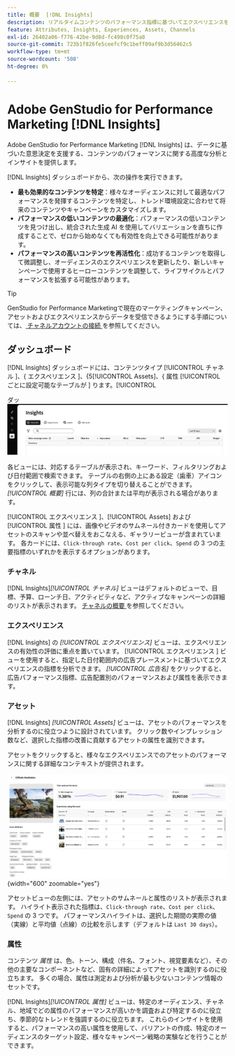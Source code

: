 ```yaml
---
title: 概要  [!DNL Insights]
description: リアルタイムコンテンツのパフォーマンス指標に基づいてエクスペリエンスを最適化する方法を説明します。
feature: Attributes, Insights, Experiences, Assets, Channels
exl-id: 26402a06-f776-42be-9d8d-fc498c0f75a8
source-git-commit: 723b1f826fe5ceefcf9c1beff09af9b3d56462c5
workflow-type: tm+mt
source-wordcount: '508'
ht-degree: 0%

---
```


# Adobe GenStudio for Performance Marketing [!DNL Insights]

Adobe GenStudio for Performance Marketing [!DNL Insights] は、データに基づいた意思決定を支援する、コンテンツのパフォーマンスに関する高度な分析とインサイトを提供します。

[!DNL Insights] ダッシュボードから、次の操作を実行できます。

- **最も効果的なコンテンツを特定**：様々なオーディエンスに対して最適なパフォーマンスを発揮するコンテンツを特定し、トレンド環境設定に合わせて将来のコンテンツやキャンペーンをカスタマイズします。
- **パフォーマンスの低いコンテンツの最適化**：パフォーマンスの低いコンテンツを見つけ出し、統合された生成 AI を使用してバリエーションを直ちに作成することで、ゼロから始めなくても有効性を向上できる可能性があります。
- **パフォーマンスの高いコンテンツを再活性化**：成功するコンテンツを取得して微調整し、オーディエンスのエクスペリエンスを更新したり、新しいキャンペーンで使用するヒーローコンテンツを調整して、ライフサイクルとパフォーマンスを拡張する可能性があります。

>[!TIP]
>
>GenStudio for Performance Marketingで現在のマーケティングキャンペーン、アセットおよびエクスペリエンスからデータを受信できるようにする手順については、[ チャネルアカウントの接続 ](connect-channel.md) を参照してください。

## ダッシュボード

[!DNL Insights] ダッシュボードには、コンテンツタイプ [!UICONTROL  チャネル ]、{ エクスペリエンス ]、{5[!UICONTROL Assets]、{ 属性 [!UICONTROL  ごとに設定可能なテーブルが ] ります。[!UICONTROL 

ダッ ![[!DNL Insights] ボード ](/help/assets/insights-dashboard.png)

各ビューには、対応するテーブルが表示され、キーワード、フィルタリングおよび日付範囲で検索できます。 テーブルの右側の上にある設定（歯車）アイコンをクリックして、表示可能な列タイプを切り替えることができます。 _[!UICONTROL 概要]_ 行には、列の合計または平均が表示される場合があります。

[!UICONTROL  エクスペリエンス ]、[!UICONTROL Assets] および [!UICONTROL  属性 ] には、画像やビデオのサムネール付きカードを使用してアセットのスキャンや並べ替えをおこなえる、ギャラリービューが含まれています。 各カードには、`Click-through rate`、`Cost per click`、`Spend` の 3 つの主要指標のいずれかを表示するオプションがあります。

### チャネル

[!DNL Insights]_[!UICONTROL チャネル]_ ビューはデフォルトのビューで、目標、予算、ローンチ日、アクティビティなど、アクティブなキャンペーンの詳細のリストが表示されます。 [ チャネルの概要 ](channels.md) を参照してください。

### エクスペリエンス

[!DNL Insights] の _[!UICONTROL エクスペリエンス]_ ビューは、エクスペリエンスの有効性の評価に重点を置いています。 [!UICONTROL  エクスペリエンス ] ビューを使用すると、指定した日付範囲内の広告プレースメントに基づいてエクスペリエンスの指標を分析できます。 _[!UICONTROL 広告名]_ をクリックすると、広告パフォーマンス指標、広告配置別のパフォーマンスおよび属性を表示できます。

### アセット

[!DNL Insights] _[!UICONTROL Assets]_ ビューは、アセットのパフォーマンスを分析するのに役立つように設計されています。 クリック数やインプレッション数など、選択した指標の改善に貢献するアセットの属性を識別できます。

アセットをクリックすると、様々なエクスペリエンスでのアセットのパフォーマンスに関する詳細なコンテキストが提供されます。

![ 資産の詳細 ](/help/assets/insights-asset-details.png){width="600" zoomable="yes"}

アセットビューの左側には、アセットのサムネールと属性のリストが表示されます。 ハイライト表示された指標は、`Click-through rate`、`Cost per click`、`Spend` の 3 つです。 パフォーマンスハイライトは、選択した期間の実際の値（実線）と平均値（点線）の比較を示します（デフォルトは `Last 30 days`）。

### 属性

コンテンツ _属性_ は、色、トーン、構成（件名、フォント、視覚要素など）、その他の主要なコンポーネントなど、固有の詳細によってアセットを識別するのに役立ちます。 多くの場合、属性は測定および分析が最も少ないコンテンツ情報のセットです。

[!DNL Insights]_[!UICONTROL 属性]_ ビューは、特定のオーディエンス、チャネル、地域でどの属性のパフォーマンスが高いかを調査および特定するのに役立ち、季節的なトレンドを強調するのに役立ちます。 これらのインサイトを使用すると、パフォーマンスの高い属性を使用して、バリアントの作成、特定のオーディエンスのターゲット設定、様々なキャンペーン戦略の実験などを行うことができます。
